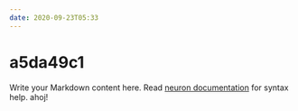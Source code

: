 ```yaml
---
date: 2020-09-23T05:33
---
```


# a5da49c1

Write your Markdown content here. Read [neuron documentation](https://neuron.zettel.page/2011404.html) for syntax help. ahoj!

